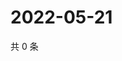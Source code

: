 # 2022-05-21

共 0 条

<!-- BEGIN WEIBO -->
<!-- 最后更新时间 Sat May 21 2022 22:00:48 GMT+0800 (China Standard Time) -->

<!-- END WEIBO -->
